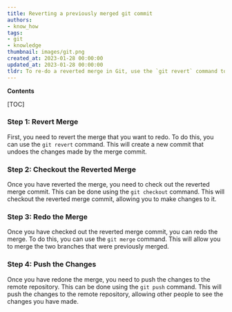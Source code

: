 ```yaml
---
title: Reverting a previously merged git commit
authors:
- know_how
tags:
- git
- knowledge
thumbnail: images/git.png
created_at: 2023-01-28 00:00:00
updated_at: 2023-01-28 00:00:00
tldr: To re-do a reverted merge in Git, use the `git revert` command to revert the merge, then use `git merge` to re-perform the merge.
---
```


**Contents**

[TOC]

### Step 1: Revert Merge

First, you need to revert the merge that you want to redo. To do this, you can use the `git revert` command. This will create a new commit that undoes the changes made by the merge commit.

### Step 2: Checkout the Reverted Merge

Once you have reverted the merge, you need to check out the reverted merge commit. This can be done using the `git checkout` command. This will checkout the reverted merge commit, allowing you to make changes to it.

### Step 3: Redo the Merge

Once you have checked out the reverted merge commit, you can redo the merge. To do this, you can use the `git merge` command. This will allow you to merge the two branches that were previously merged.

### Step 4: Push the Changes

Once you have redone the merge, you need to push the changes to the remote repository. This can be done using the `git push` command. This will push the changes to the remote repository, allowing other people to see the changes you have made.
